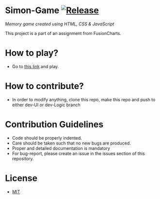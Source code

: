 # Simon-Game	[![Release][release-image]][releases]

*Memory game created using HTML, CSS & JavaScript*

[release-image]: http://img.shields.io/badge/release-1.0-blue.svg?style=flat
[releases]:https://github.com/priyanjitdey94/priyanjitdey94.github.io/releases/tag/1.0

This project is a part of an assignment from FusionCharts.

# How to play?
+ Go to [this link](https://priyanjitdey94.github.io) and play.


# How to contribute?
+ In order to modify anything, clone this repo, make this repo and push to either dev-UI or dev-Logic branch

# Contribution Guidelines
+ Code should be properly indented.
+ Care should be taken such that no new bugs are produced.
+ Proper and detailed documentation is mandatory
+ For bug-report, please create an issue in the issues section of this repository.

# License
+ [MIT](https://opensource.org/licenses/MIT) 
